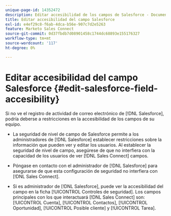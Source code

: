 ```yaml
---
unique-page-id: 14352472
description: Editar accesibilidad de los campos de Salesforce - Documentos de Marketo - Documentación del producto
title: Editar accesibilidad del campo Salesforce
exl-id: e4ef29c8-f6ab-4dca-b56e-907c7d2e5263
feature: Marketo Sales Connect
source-git-commit: 0d37fbdb7d08901458c1744dc68893e155176327
workflow-type: tm+mt
source-wordcount: '117'
ht-degree: 0%

---
```


# Editar accesibilidad del campo Salesforce {#edit-salesforce-field-accesibility}

Si no ve el registro de actividad de correo electrónico de [!DNL Salesforce], podría deberse a restricciones en la accesibilidad de los campos de su equipo.

* La seguridad de nivel de campo de Salesforce permite a los administradores de [!DNL Salesforce] establecer restricciones sobre la información que pueden ver y editar los usuarios. Al establecer la seguridad de nivel de campo, asegúrese de que no interfiera con la capacidad de los usuarios de ver [!DNL Sales Connect] campos.

* Póngase en contacto con el administrador de [!DNL Salesforce] para asegurarse de que esta configuración de seguridad no interfiera con [!DNL Sales Connect].

* Si es administrador de [!DNL Salesforce], puede ver la accesibilidad del campo en la ficha [!UICONTROL Controles de seguridad]. Los campos principales con los que interactuará [!DNL Sales Connect] son: [!UICONTROL Cuenta], [!UICONTROL Contactos], [!UICONTROL Oportunidad], [!UICONTROL Posible cliente] y [!UICONTROL Tarea].
